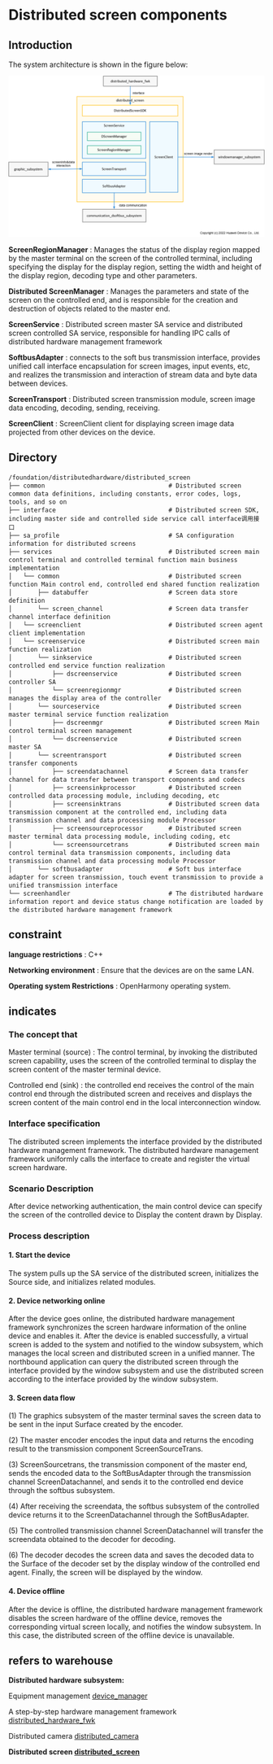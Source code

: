 # **Distributed screen components**

## **Introduction**

The system architecture is shown in the figure below:

![](figures/distributedscreen_arch.png)

**ScreenRegionManager** : Manages the status of the display region mapped by the master terminal on the screen of the controlled terminal, including specifying the display for the display region, setting the width and height of the display region, decoding type and other parameters.

**Distributed ScreenManager** : Manages the parameters and state of the screen on the controlled end, and is responsible for the creation and destruction of objects related to the master end.

**ScreenService** : Distributed screen master SA service and distributed screen controlled SA service, responsible for handling IPC calls of distributed hardware management framework

**SoftbusAdapter** : connects to the soft bus transmission interface, provides unified call interface encapsulation for screen images, input events, etc, and realizes the transmission and interaction of stream data and byte data between devices.

**ScreenTransport** : Distributed screen transmission module, screen image data encoding, decoding, sending, receiving.

**ScreenClient** : ScreenClient client for displaying screen image data projected from other devices on the device.

## **Directory**

```
/foundation/distributedhardware/distributed_screen
├── common                                  # Distributed screen common data definitions, including constants, error codes, logs, tools, and so on
├── interface                               # Distributed screen SDK, including master side and controlled side service call interface调用接口 
├── sa_profile                              # SA configuration information for distributed screens
├── services                                # Distributed screen main control terminal and controlled terminal function main business implementation 
│   └── common                              # Distributed screen function Main control end, controlled end shared function realization
│       ├── databuffer                      # Screen data store definition 
│       └── screen_channel                  # Screen data transfer channel interface definition 
│   └── screenclient                        # Distributed screen agent client implementation
│   └── screenservice                       # Distributed screen main function realization 
│       └── sinkservice                     # Distributed screen controlled end service function realization
│           ├── dscreenservice              # Distributed screen controller SA 
│           └── screenregionmgr             # Distributed screen manages the display area of the controller 
│       └── sourceservice                   # Distributed screen master terminal service function realization
│           ├── dscreenmgr                  # Distributed screen Main control terminal screen management
│           └── dscreenservice              # Distributed screen master SA 
│       └── screentransport                 # Distributed screen transfer components 
│           ├── screendatachannel           # Screen data transfer channel for data transfer between transport components and codecs 
│           ├── screensinkprocessor         # Distributed screen controlled data processing module, including decoding, etc 
│           ├── screensinktrans             # Distributed screen data transmission component at the controlled end, including data transmission channel and data processing module Processor 
│           ├── screensourceprocessor       # Distributed screen master terminal data processing module, including coding, etc 
│           └── screensourcetrans           # Distributed screen main control terminal data transmission components, including data transmission channel and data processing module Processor 
│       └── softbusadapter                  # Soft bus interface adapter for screen transmission, touch event transmission to provide a unified transmission interface 
└── screenhandler                           # The distributed hardware information report and device status change notification are loaded by the distributed hardware management framework
```

## **constraint**
**language restrictions** : C++ 

**Networking environment** : Ensure that the devices are on the same LAN.

**Operating system Restrictions** : OpenHarmony operating system.

## **indicates**
### **The concept that**

Master terminal (source) : The control terminal, by invoking the distributed screen capability, uses the screen of the controlled terminal to display the screen content of the master terminal device.

Controlled end (sink) : the controlled end receives the control of the main control end through the distributed screen and receives and displays the screen content of the main control end in the local interconnection window.

### **Interface specification**
The distributed screen implements the interface provided by the distributed hardware management framework. The distributed hardware management framework uniformly calls the interface to create and register the virtual screen hardware.

### **Scenario Description**
After device networking authentication, the main control device can specify the screen of the controlled device to Display the content drawn by Display.


### **Process description**
#### **1. Start the device**
The system pulls up the SA service of the distributed screen, initializes the Source side, and initializes related modules.

#### **2. Device networking online**
After the device goes online, the distributed hardware management framework synchronizes the screen hardware information of the online device and enables it. After the device is enabled successfully, a virtual screen is added to the system and notified to the window subsystem, which manages the local screen and distributed screen in a unified manner. The northbound application can query the distributed screen through the interface provided by the window subsystem and use the distributed screen according to the interface provided by the window subsystem.

#### **3. Screen data flow**
(1) The graphics subsystem of the master terminal saves the screen data to be sent in the input Surface created by the encoder.

(2) The master encoder encodes the input data and returns the encoding result to the transmission component ScreenSourceTrans.

(3) ScreenSourcetrans, the transmission component of the master end, sends the encoded data to the SoftBusAdapter through the transmission channel ScreenDatachannel, and sends it to the controlled end device through the softbus subsystem.

(4) After receiving the screendata, the softbus subsystem of the controlled device returns it to the ScreenDatachannel through the SoftBusAdapter.

(5) The controlled transmission channel ScreenDatachannel will transfer the screendata obtained to the decoder for decoding.

(6) The decoder decodes the screen data and saves the decoded data to the Surface of the decoder set by the display window of the controlled end agent. Finally, the screen will be displayed by the window.

#### **4. Device offline**
After the device is offline, the distributed hardware management framework disables the screen hardware of the offline device, removes the corresponding virtual screen locally, and notifies the window subsystem. In this case, the distributed screen of the offline device is unavailable.

## **refers to warehouse**

**Distributed hardware subsystem:**

Equipment management
[device_manager](https://gitee.com/openharmony/device_manager)

A step-by-step hardware management framework
[distributed_hardware_fwk](https://gitee.com/openharmony/distributed_hardware_fwk)

Distributed camera
[distributed_camera](https://gitee.com/openharmony/distributed_camera)

**Distributed screen
[distributed_screen](https://gitee.com/openharmony/distributed_screen)**